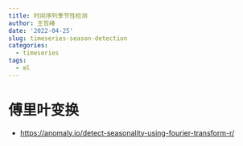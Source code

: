 ```yaml
---
title: 时间序列季节性检测
author: 王哲峰
date: '2022-04-25'
slug: timeseries-season-detection
categories:
  - timeseries
tags:
  - ml
---
```



# 傅里叶变换


- https://anomaly.io/detect-seasonality-using-fourier-transform-r/